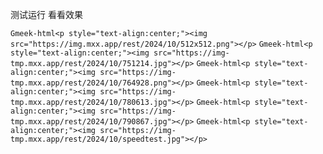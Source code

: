 测试运行
看看效果

`Gmeek-html<p style="text-align:center;"><img src="https://img.mxx.app/rest/2024/10/512x512.png"></p>`
`Gmeek-html<p style="text-align:center;"><img src="https://img-tmp.mxx.app/rest/2024/10/751214.jpg"></p>`
`Gmeek-html<p style="text-align:center;"><img src="https://img-tmp.mxx.app/rest/2024/10/764928.png"></p>`
`Gmeek-html<p style="text-align:center;"><img src="https://img-tmp.mxx.app/rest/2024/10/780613.jpg"></p>`
`Gmeek-html<p style="text-align:center;"><img src="https://img-tmp.mxx.app/rest/2024/10/790867.jpg"></p>`
`Gmeek-html<p style="text-align:center;"><img src="https://img-tmp.mxx.app/rest/2024/10/speedtest.jpg"></p>`
